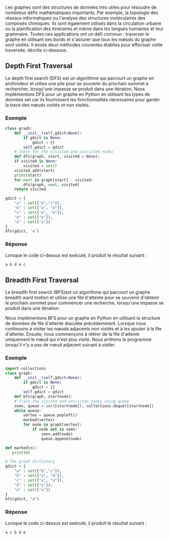 Les graphes sont des structures de données très utiles pour résoudre de nombreux défis mathématiques importants. Par exemple, la topologie des réseaux informatiques ou l'analyse des structures moléculaires des composés chimiques. Ils sont également utilisés dans la circulation urbaine ou la planification des itinéraires et même dans les langues humaines et leur grammaire. Toutes ces applications ont un défi commun : traverser le graphe en utilisant ses bords et s'assurer que tous les nœuds du graphe sont visités. Il existe deux méthodes courantes établies pour effectuer cette traversée, décrite ci-dessous.

## Depth First Traversal

Le depth first search (DFS) est un algorithme qui parcourt un graphe en profondeur et utilise une pile pour se souvenir du prochain sommet à rechercher, lorsqu'une impasse se produit dans une itération. Nous implémentons DFS pour un graphe en Python en utilisant les types de données set car ils fournissent les fonctionnalités nécessaires pour garder la trace des nœuds visités et non visités.

### Exemple

```python
class graph:
    def __init__(self,gdict=None):
        if gdict is None:
            gdict = {}
        self.gdict = gdict
    # Check for the visisted and unvisited nodes
    def dfs(graph, start, visited = None):
    if visited is None:
        visited = set()
    visited.add(start)
    print(start)
    for next in graph[start] - visited:
        dfs(graph, next, visited)
    return visited

gdict = { 
    "a" : set(["b","c"]),
    "b" : set(["a", "d"]),
    "c" : set(["a", "d"]),
    "d" : set(["e"]),
    "e" : set(["a"])
}
dfs(gdict, 'a')
```

### Réponse

Lorsque le code ci-dessus est exécuté, il produit le résultat suivant :

```bash
a b d e c
```

## Breadth First Traversal

Le breadth first search (BFS)est un algorithme qui parcourt un graphe breadth ward motion et utilise une file d'attente pour se souvenir d'obtenir le prochain sommet pour commencer une recherche, lorsqu'une impasse se produit dans une itération. 

Nous implémentons BFS pour un graphe en Python en utilisant la structure de données de file d'attente discutée précédemment. Lorsque nous continuons à visiter les nœuds adjacents non visités et à les ajouter à la file d'attente. Ensuite, nous commençons à retirer de la file d'attente uniquement le nœud qui n'est plus visité. Nous arrêtons le programme lorsqu'il n'y a pas de nœud adjacent suivant à visiter.

### Exemple

```python
import collections
class graph:
    def __init__(self,gdict=None):
        if gdict is None:
            gdict = {}
        self.gdict = gdict
    def bfs(graph, startnode):
    # Track the visited and unvisited nodes using queue
    seen, queue = set([startnode]), collections.deque([startnode])
    while queue:
        vertex = queue.popleft()
        marked(vertex)
        for node in graph[vertex]:
            if node not in seen:
                seen.add(node)
                queue.append(node)

def marked(n):
   print(n)

# The graph dictionary
gdict = { 
    "a" : set(["b","c"]),
    "b" : set(["a", "d"]),
    "c" : set(["a", "d"]),
    "d" : set(["e"]),
    "e" : set(["a"])
}
bfs(gdict, "a")
```

### Réponse

Lorsque le code ci-dessus est exécuté, il produit le résultat suivant :

```bash
a c b d e 
```
